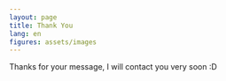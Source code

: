 ```yaml
---
layout: page
title: Thank You
lang: en
figures: assets/images
---
```


Thanks for your message, I will contact you very soon :D